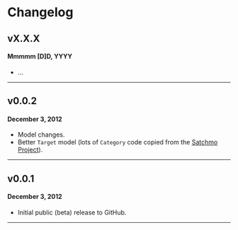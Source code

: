 # Changelog

## vX.X.X
#### Mmmmm [D]D, YYYY

* ...

---

## v0.0.2
#### December 3, 2012

* Model changes.
* Better `Target` model (lots of `Category` code copied from the [Satchmo Project](http://www.satchmoproject.com/)).

---

## v0.0.1
#### December 3, 2012

* Initial public (beta) release to GitHub.

---